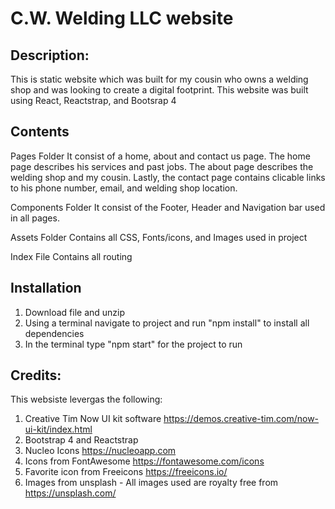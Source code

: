 # C.W. Welding LLC website

## Description:

This is static website which was built for my cousin who owns a welding shop and was looking to create a digital footprint. This website was built using React, Reactstrap, and Bootsrap 4

## Contents

Pages Folder
It consist of a home, about and contact us page.
The home page describes his services and past jobs. The about page describes the welding shop and my cousin. Lastly, the contact page contains clicable links to his phone number, email, and welding shop location.

Components Folder
It consist of the Footer, Header and Navigation bar used in all pages.

Assets Folder
Contains all CSS, Fonts/icons, and Images used in project

Index File
Contains all routing

## Installation

1. Download file and unzip
2. Using a terminal navigate to project and run "npm install" to install all dependencies
3. In the terminal type "npm start" for the project to run

## Credits:

This websiste levergas the following:

1. Creative Tim Now UI kit software https://demos.creative-tim.com/now-ui-kit/index.html
2. Bootstrap 4 and Reactstrap
3. Nucleo Icons https://nucleoapp.com
4. Icons from FontAwesome https://fontawesome.com/icons
5. Favorite icon from Freeicons https://freeicons.io/
6. Images from unsplash - All images used are royalty free from https://unsplash.com/
